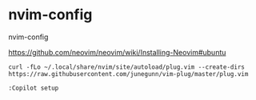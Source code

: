 # nvim-config
nvim-config


https://github.com/neovim/neovim/wiki/Installing-Neovim#ubuntu

```
curl -fLo ~/.local/share/nvim/site/autoload/plug.vim --create-dirs https://raw.githubusercontent.com/junegunn/vim-plug/master/plug.vim

:Copilot setup
```
